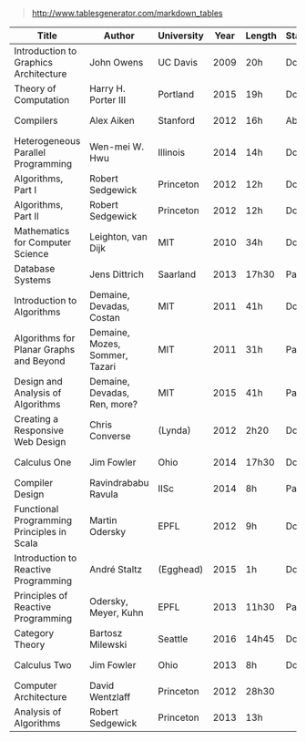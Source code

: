 
> http://www.tablesgenerator.com/markdown_tables


| Title                                      | Author                         | University | Year | Length | Status | Prog | When        |
|--------------------------------------------|--------------------------------|------------|------|--------|--------|------|-------------|
| Introduction to Graphics Architecture      | John Owens                     | UC Davis   | 2009 | 20h    | Done   | 75%  | Summer 2015 |
| Theory of Computation                      | Harry H. Porter III            | Portland   | 2015 | 19h    | Done   | 100% | Winter 2016 |
| Compilers                                  | Alex Aiken                     | Stanford   | 2012 | 16h    | Abort  | 20%  | Winter 2016 |
| Heterogeneous Parallel Programming         | Wen-mei W. Hwu                 | Illinois   | 2014 | 14h    | Done   | 100% | Winter 2016 |
| Algorithms, Part I                         | Robert Sedgewick               | Princeton  | 2012 | 12h    | Done   | 100% | Winter 2016 |
| Algorithms, Part II                        | Robert Sedgewick               | Princeton  | 2012 | 12h    | Done   | 96%  | Winter 2016 |
| Mathematics for Computer Science           | Leighton, van Dijk             | MIT        | 2010 | 34h    | Done   | 100% | Spring 2016 |
| Database Systems                           | Jens Dittrich                  | Saarland   | 2013 | 17h30  | Pause  | 33%  | Spring 2016 |
| Introduction to Algorithms                 | Demaine, Devadas, Costan       | MIT        | 2011 | 41h    | Done   | 100% | Spring 2016 |
| Algorithms for Planar Graphs and Beyond    | Demaine, Mozes, Sommer, Tazari | MIT        | 2011 | 31h    | Pause  | 12%  | Spring 2016 |
| Design and Analysis of Algorithms          | Demaine, Devadas, Ren, more?   | MIT        | 2015 | 41h    | Pause  | 20%  | Spring 2016 |
| Creating a Responsive Web Design           | Chris Converse                 | (Lynda)    | 2012 | 2h20   | Done   | 100% | Spring 2016 |
| Calculus One                               | Jim Fowler                     | Ohio       | 2014 | 17h30  | Done   | 100% | Summer 2016 |
| Compiler Design                            | Ravindrababu Ravula            | IISc       | 2014 | 8h     | Pause  | 20%  | Summer 2016 |
| Functional Programming Principles in Scala | Martin Odersky                 | EPFL       | 2012 | 9h     | Done   | 100% | Summer 2016 |
| Introduction to Reactive Programming       | André Staltz                   | (Egghead)  | 2015 | 1h     | Done   | 100% | Summer 2016 |
| Principles of Reactive Programming         | Odersky, Meyer, Kuhn           | EPFL       | 2013 | 11h30  | Pause  | 54%  | Summer 2016 |
| Category Theory                            | Bartosz Milewski               | Seattle    | 2016 | 14h45  | Done   | 100% | Autumn 2016 |
| Calculus Two                               | Jim Fowler                     | Ohio       | 2013 | 8h     | Done   | 100% | Autumn 2016 |
| Computer Architecture                      | David Wentzlaff                | Princeton  | 2012 | 28h30  |        |      | Autumn 2016 |
| Analysis of Algorithms                     | Robert Sedgewick               | Princeton  | 2013 | 13h    |        |      | Autumn 2016 |
